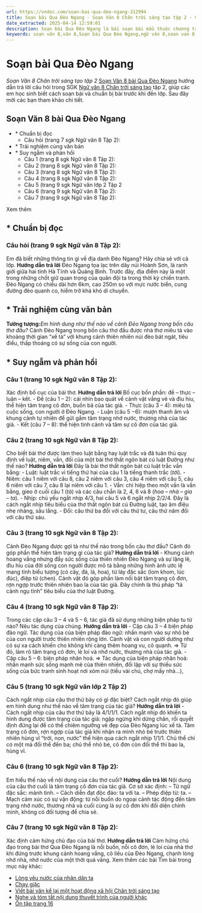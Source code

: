 ```yaml
---
url: https://vndoc.com/soan-bai-qua-deo-ngang-312994
title: Soạn bài Qua Đèo Ngang - Soạn Văn 8 Chân trời sáng tạo tập 2 - VnDoc.com
date_extracted: 2025-04-14 12:59:01
description: Soạn bài Qua Đèo Ngang là bài soạn bài mẫu thuộc chương trình Ngữ văn lớp 8 Chân trời sáng tạo, học kì 1. Mời các bạn cùng tham khảo bài soạn để chuẩn bị cho bài học sắp tới của mình.
keywords: soạn văn 8,văn 8,Soạn bài Qua Đèo Ngang,ngữ văn 8,soan van 8,soạn văn lớp 8,giải văn 8,soạn văn 8 tập 1,soạn văn 8 Qua Đèo Ngang,soạn Qua Đèo Ngang,soạn văn 8 chân trời sáng tạo,văn 8 chân trời sáng tạo,ngữ văn 8 chân trời sáng tạo,Nam quốc sơn hà,soạn bài Qua Đèo Ngang lớp 8,soạn văn 8 ctst,soạn Qua Đèo Ngang lớp 8
---
```


# Soạn bài Qua Đèo Ngang
 _Soạn Văn 8 Chân trời sáng tạo tập 2_
[Soạn Văn 8 bài Qua Đèo Ngang](<https://vndoc.com/soan-bai-qua-deo-ngang-312994>) hướng dẫn trả lời câu hỏi trong SGK [Ngữ văn 8 Chân trời sáng tạo](<https://vndoc.com/ngu-van-8-chan-troi-sang-tao>) tập 2, giúp các em học sinh biết cách soạn bài và chuẩn bị bài trước khi đến lớp. Sau đây mời các bạn tham khảo chi tiết.
## **Soạn Văn 8 bài Qua Đèo Ngang**
  * \* Chuẩn bị đọc
    * Câu hỏi \(trang 7 sgk Ngữ văn 8 Tập 2\): 
  * \* Trải nghiệm cùng văn bản 
  * \* Suy ngẫm và phản hồi
    * Câu 1 \(trang 8 sgk Ngữ văn 8 Tập 2\): 
    * Câu 2 \(trang 8 sgk Ngữ văn 8 Tập 2\): 
    * Câu 3 \(trang 8 sgk Ngữ văn 8 Tập 2\): 
    * Câu 4 \(trang 8 sgk Ngữ văn 8 Tập 2\): 
    * Câu 5 \(trang 9 sgk Ngữ văn lớp 2 Tập 2
    * Câu 6 \(trang 9 sgk Ngữ văn 8 Tập 2\): 
    * Câu 7 \(trang 9 sgk Ngữ văn 8 Tập 2\): 

Xem thêm
## **\* Chuẩn bị đọc**
### **Câu hỏi \(trang 9 sgk Ngữ văn 8 Tập 2\):**
Em đã biết những thông tin gì về địa danh Đèo Ngang? Hãy chia sẻ với cả lớp.
**Hướng dẫn trả lời**
Đèo Ngang tọa lạc trên dãy núi Hoành Sơn, là ranh giới giữa hai tỉnh Hà Tĩnh và Quảng Bình. Trước đây, địa điểm này là một trong những chốt giữ quan trọng của quân đội ta trong thời kỳ chiến tranh. Đèo Ngang có chiều dài hơn 6km, cao 250m so với mực nước biển, cung đường đèo quanh co, hiểm trở khá khó di chuyển.
## **\* Trải nghiệm cùng văn bản**
**Tưởng tượng:**_Em hình dung như thế nào về cảnh Đèo Ngang trong bốn câu thơ đầu?_
Cảnh Đèo Ngang trong bốn câu thơ đầu được nhà thơ miêu tả vào khoảng thời gian “xế tà” với khung cảnh thiên nhiên núi đèo bát ngát, tiêu điều, thấp thoáng có sự sống của con người.
## **\* Suy ngẫm và phản hồi**
### **Câu 1 \(trang 10 sgk Ngữ văn 8 Tập 2\):**
Xác định bố cục của bài thơ.
**Hướng dẫn trả lời**
Bố cục bốn phần: đề – thực – luận – kết.
\- Đề \(câu 1 – 2\): cái nhìn bao quát về cảnh vật vắng vẻ và đìu hiu, thể hiện tâm trạng cô đơn, buồn bã của tác giả.
\- Thực \(câu 3 – 4\): miêu tả cuộc sống, con người ở Đèo Ngang.
\- Luận \(câu 5 −6\): mượn thanh âm và khung cảnh tự nhiên để gửi gắm tâm trạng nhớ nước, thương nhà của tác giả.
\- Kết \(câu 7 – 8\): thể hiện tình cảnh và tâm sự cô đơn của tác giả.
### **Câu 2 \(trang 10 sgk Ngữ văn 8 Tập 2\):**
Cho biết bài thơ được làm theo luật bằng hay luật trắc và đã tuân thủ quy định về luật, niêm, vần, đối của một bài thơ thất ngôn bát cú luật Đường như thế nào?
**Hướng dẫn trả lời**
Đây là bài thơ thất ngôn bát cú luật trắc vần bằng:
\- Luật: luật trắc vì tiếng thứ hai của câu 1 là tiếng thanh trắc \(_tới_\).
\- Niêm: câu 1 niêm với câu 8, câu 2 niêm với câu 3, câu 4 niêm với câu 5, câu 6 niêm với câu 7, câu 8 lại niêm với câu 1.
\- Vần: chỉ hiệp theo một vần là vần bằng, gieo ở cuối câu 1 \(_tà_\) và các câu chẵn là 2, 4, 6 và 8 \(_hoa – nhà – gia – ta_\).
\- Nhịp: chủ yếu ngắt nhịp 4/3, hai câu 5 và 6 ngắt nhịp 2/2/4. Đây là cách ngắt nhịp tiêu biểu của thơ thất ngôn bát cú Đường luật, tạo âm điệu nhẹ nhàng, sâu lắng.
\- Đối: câu thứ ba đối với câu thứ tư, câu thứ năm đối với câu thứ sáu.
### **Câu 3 \(trang 10 sgk Ngữ văn 8 Tập 2\):**
Cảnh Đèo Ngang được gợi tả như thế nào trong bốn câu thơ đầu? Cảnh đó góp phần thể hiện tâm trạng gì của tác giả?
**Hướng dẫn trả lời**
\- Khung cảnh hoang vắng nhưng đầy sức sống của thiên nhiên Đèo Ngang và sự lặng lẽ, đìu hiu của đời sống con người được mô tả bằng những hình ảnh ước lệ mang tính biểu tượng \(cỏ cây, đá, lá, hoa\), từ láy đặc sắc \(lom khom, lúc đúc\), điệp từ \(chen\). Cảnh vật đó góp phần làm nổi bật tâm trạng cô đơn, rợn ngợp trước thiên nhiên bao la của tác giả. Đây chính là thủ pháp “tả cảnh ngụ tình” tiêu biểu của thơ luật Đường.
### **Câu 4 \(trang 10 sgk Ngữ văn 8 Tập 2\):**
Trong các cặp câu 3 – 4 và 5 – 6, tác giả đã sử dụng những biện pháp tu từ nào? Nêu tác dụng của chúng.
**Hướng dẫn trả lời**
\- Cặp câu 3 – 4 biện pháp đảo ngữ. Tác dụng của của biện pháp đảo ngữ: nhấn mạnh vào sự nhỏ bé của con người trước thiên nhiên rộng lớn. Cảnh vật và con người dường như có sự xa cách khiến cho không khí càng thêm hoang vu, cô quạnh.
=> Từ đó, làm rõ tâm trạng cô đơn, lẻ loi và nhớ nước, thương nhà của tác giả.
\- Cặp câu 5 – 6: biện pháp nhân hoá.
=> Tác dụng của biện pháp nhân hoá: nhấn mạnh sức sống mạnh mẽ của thiên nhiên, đối lập với sự thiếu sức sống của bức tranh sinh hoạt nơi xóm núi \(tiều vài chú, chợ mấy nhà...\),
### **Câu 5 \(trang 10 sgk Ngữ văn lớp 2 Tập 2\)**
Cách ngắt nhịp của câu thơ thứ bảy có gì đặc biệt? Cách ngắt nhịp đó giúp em hình dung như thế nào về tâm trạng của tác giả?
**Hướng dẫn trả lời**
\- Cách ngắt nhịp của câu thơ thứ bảy là 4/1/1/1. Cách ngắt nhịp đó khiến ta hình dung được tâm trạng của tác giả: ngập ngừng khi dừng chân, rồi quyết định đứng lại để có thể chiêm ngưỡng vẻ đẹp của Đèo Ngang lúc xế tà. Tâm trạng cô đơn, rợn ngợp của tác giả khi nhận ra mình nhỏ bé trước thiên nhiên hùng vĩ “trời, non, nước” thể hiện qua cách ngắt nhịp 1/1/1. Chủ thể chỉ có một mà đối thể đến ba; chủ thể nhỏ bé, cô đơn còn đối thể thì bao la, hùng vĩ.
### **Câu 6 \(trang 10 sgk Ngữ văn 8 Tập 2\):**
Em hiểu thế nào về nội dung của câu thơ cuối?
**Hướng dẫn trả lời**
Nội dung của câu thơ cuối là tâm trạng cô đơn của tác giả. Cơ sở xác định:
– Từ ngữ đặc sắc: mảnh tình.
– Cách diễn đạt độc đáo: ta với ta.
– Phép điệp từ: ta.
– Mạch cảm xúc có sự vận động: từ nỗi buồn do ngoại cảnh tác động đến tâm trạng nhớ nước, thương nhà và cuối cùng là sự cô đơn khi đối diện chính mình, không có đối tượng để chia sẻ.
### **Câu 7 \(trang 10 sgk Ngữ văn 8 Tập 2\):**
Xác định cảm hứng chủ đạo của bài thơ.
**Hướng dẫn trả lời**
Cảm hứng chủ đạo trong bài thơ Qua Đèo Ngang là nỗi buồn, nỗi cô đơn, lẻ loi của nhà thơ khi đứng trước khung cảnh hoang vắng, cô liêu của Đèo Ngang, chạnh lòng nhớ nhà, nhớ nước của một thời quá vãng.
Xem thêm các bài Tìm bài trong mục này khác:
  * [Lòng yêu nước của nhân dân ta](</soan-bai-long-yeu-nuoc-cua-nhan-dan-ta-312997>)
  * [Chạy giặc](</soan-bai-chay-giac-312998>)
  * [Viết bài văn kể lại một hoạt động xã hội Chân trời sáng tạo](</soan-bai-viet-bai-van-ke-lai-mot-hoat-dong-xa-hoi-chan-troi-sang-tao-312999>)
  * [Nghe và tóm tắt nội dung thuyết trình của người khác](</soan-bai-nghe-va-tom-tat-noi-dung-thuyet-trinh-cua-nguoi-khac-trang-15-313003>)
  * [Ôn tập trang 16](</soan-bai-on-tap-trang-16-313142>)

